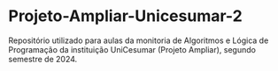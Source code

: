 # Projeto-Ampliar-Unicesumar-2
Repositório utilizado para aulas da monitoria de Algoritmos e Lógica de Programação da instituição UniCesumar (Projeto Ampliar), segundo semestre de 2024.
